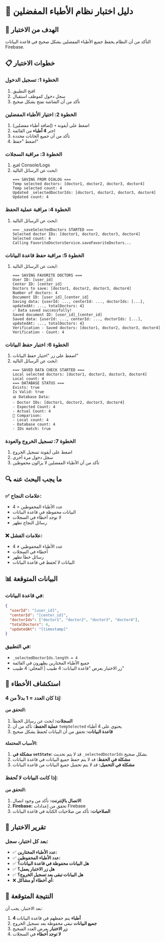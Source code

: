 # 🧪 دليل اختبار نظام الأطباء المفضلين

## 🎯 **الهدف من الاختبار**
التأكد من أن النظام يحفظ جميع الأطباء المفضلين بشكل صحيح في قاعدة البيانات Firebase.

## 📋 **خطوات الاختبار**

### **الخطوة 1: تسجيل الدخول**
1. افتح التطبيق
2. سجل دخول كموظف استقبال
3. تأكد من أن الشاشة تفتح بشكل صحيح

### **الخطوة 2: اختيار الأطباء المفضلين**
1. اضغط على أيقونة `+` (إضافة أطباء مفضلين)
2. اختر **4 أطباء** من القائمة
3. تأكد من أن جميع الخانات محددة
4. اضغط "حفظ"

### **الخطوة 3: مراقبة السجلات**
1. افتح Console/Logs
2. ابحث عن الرسائل التالية:
   ```
   === SAVING FROM DIALOG ===
   Temp selected doctors: [doctor1, doctor2, doctor3, doctor4]
   Temp selected count: 4
   Updated _selectedDoctorIds: [doctor1, doctor2, doctor3, doctor4]
   Updated count: 4
   ```

### **الخطوة 4: مراقبة عملية الحفظ**
1. ابحث عن الرسائل التالية:
   ```
   === _saveSelectedDoctors STARTED ===
   Selected doctor IDs: [doctor1, doctor2, doctor3, doctor4]
   Selected count: 4
   Calling FavoriteDoctorsService.saveFavoriteDoctors...
   ```

### **الخطوة 5: مراقبة حفظ قاعدة البيانات**
1. ابحث عن الرسائل التالية:
   ```
   === SAVING FAVORITE DOCTORS ===
   User ID: [user_id]
   Center ID: [center_id]
   Doctors to save: [doctor1, doctor2, doctor3, doctor4]
   Number of doctors: 4
   Document ID: [user_id]_[center_id]
   Saving data: {userId: ..., centerId: ..., doctorIds: [...], updatedAt: ..., totalDoctors: 4}
   ✅ Data saved successfully!
   Saved document ID: [user_id]_[center_id]
   Saved data: {userId: ..., centerId: ..., doctorIds: [...], updatedAt: ..., totalDoctors: 4}
   Verification - Saved doctors: [doctor1, doctor2, doctor3, doctor4]
   Verification - Count: 4
   ```

### **الخطوة 6: اختبار حفظ البيانات**
1. اضغط على زر "اختبار حفظ البيانات"
2. ابحث عن الرسائل التالية:
   ```
   === SAVED DATA CHECK STARTED ===
   Local selected doctors: [doctor1, doctor2, doctor3, doctor4]
   Local count: 4
   === DATABASE STATUS ===
   Exists: true
   Is Valid: true
   📊 Database Data:
   - Doctor IDs: [doctor1, doctor2, doctor3, doctor4]
   - Expected Count: 4
   - Actual Count: 4
   🔄 Comparison:
   - Local count: 4
   - Database count: 4
   - IDs match: true
   ```

### **الخطوة 7: تسجيل الخروج والعودة**
1. اضغط على أيقونة تسجيل الخروج
2. سجل دخول مرة أخرى
3. تأكد من أن الأطباء المفضلين لا يزالون محفوظين

## 🔍 **ما يجب البحث عنه**

### **✅ علامات النجاح:**
- عدد الأطباء المحفوظين = 4
- البيانات محفوظة في قاعدة البيانات
- لا توجد أخطاء في السجلات
- رسائل النجاح تظهر

### **❌ علامات الفشل:**
- عدد الأطباء المحفوظين ≠ 4
- أخطاء في السجلات
- رسائل خطأ تظهر
- البيانات لا تُحفظ في قاعدة البيانات

## 📊 **البيانات المتوقعة**

### **في قاعدة البيانات:**
```json
{
  "userId": "[user_id]",
  "centerId": "[center_id]",
  "doctorIds": ["doctor1", "doctor2", "doctor3", "doctor4"],
  "totalDoctors": 4,
  "updatedAt": "[timestamp]"
}
```

### **في التطبيق:**
- `_selectedDoctorIds.length = 4`
- جميع الأطباء المختارين يظهرون في القائمة
- زر الاختبار يعرض "قاعدة البيانات: 4 طبيب | المحلي: 4 طبيب"

## 🚨 **استكشاف الأخطاء**

### **إذا كان العدد = 1 بدلاً من 4:**

#### **التحقق من:**
1. **السجلات:** ابحث عن رسائل الخطأ
2. **عملية الحفظ:** تأكد من أن `tempSelected` يحتوي على 4 أطباء
3. **قاعدة البيانات:** تحقق من أن البيانات تُحفظ بشكل صحيح

#### **الأسباب المحتملة:**
1. **مشكلة في `setState`:** قد لا يتم تحديث `_selectedDoctorIds` بشكل صحيح
2. **مشكلة في الحفظ:** قد لا يتم حفظ جميع البيانات في قاعدة البيانات
3. **مشكلة في التحميل:** قد لا يتم تحميل جميع البيانات من قاعدة البيانات

### **إذا كانت البيانات لا تُحفظ:**

#### **التحقق من:**
1. **الاتصال بالإنترنت:** تأكد من وجود اتصال
2. **Firebase:** تحقق من إعدادات Firebase
3. **الصلاحيات:** تأكد من صلاحيات الكتابة في قاعدة البيانات

## 📝 **تقرير الاختبار**

### **بعد كل اختبار، سجل:**
- ✅ **عدد الأطباء المختارين:**
- ✅ **عدد الأطباء المحفوظين:**
- ✅ **هل البيانات محفوظة في قاعدة البيانات؟**
- ✅ **هل زر الاختبار يعمل؟**
- ✅ **هل البيانات تبقى بعد تسجيل الخروج؟**
- ❌ **أي أخطاء أو مشاكل:**

## 🎯 **النتيجة المتوقعة**

بعد الاختبار، يجب أن:
1. **4 أطباء** يتم حفظهم في قاعدة البيانات
2. **جميع البيانات** تبقى محفوظة بعد تسجيل الخروج
3. **زر الاختبار** يعرض العدد الصحيح
4. **لا توجد أخطاء** في السجلات
